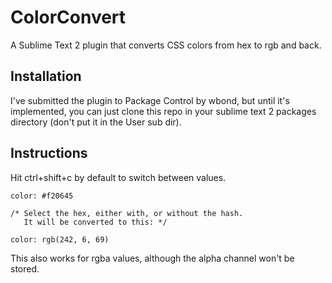 ColorConvert
============

A Sublime Text 2 plugin that converts CSS colors from hex to rgb and back.

## Installation
I've submitted the plugin to Package Control by wbond, but until it's implemented, you can just clone this repo in your sublime text 2 packages directory (don't put it in the User sub dir).

## Instructions
Hit ctrl+shift+c by default to switch between values.

    color: #f20645
    
    /* Select the hex, either with, or without the hash.
       It will be converted to this: */
    
    color: rgb(242, 6, 69)

This also works for rgba values, although the alpha channel won't be stored.